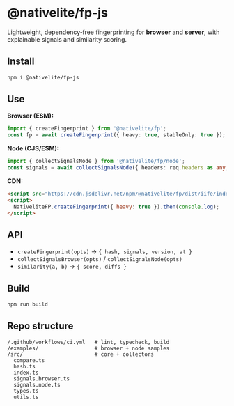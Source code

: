 # @nativelite/fp-js

Lightweight, dependency‑free fingerprinting for **browser** and **server**, with explainable signals and similarity scoring.

## Install
```bash
npm i @nativelite/fp-js
```

## Use
**Browser (ESM):**
```ts
import { createFingerprint } from '@nativelite/fp';
const fp = await createFingerprint({ heavy: true, stableOnly: true });
```
**Node (CJS/ESM):**
```ts
import { collectSignalsNode } from '@nativelite/fp/node';
const signals = await collectSignalsNode({ headers: req.headers as any, ip: req.ip });
```
**CDN:**
```html
<script src="https://cdn.jsdelivr.net/npm/@nativelite/fp/dist/iife/index.js"></script>
<script>
  NativeliteFP.createFingerprint({ heavy: true }).then(console.log);
</script>
```

## API
- `createFingerprint(opts)` → `{ hash, signals, version, at }`
- `collectSignalsBrowser(opts)` / `collectSignalsNode(opts)`
- `similarity(a, b)` → `{ score, diffs }`

## Build
```bash
npm run build
```

## Repo structure
```
/.github/workflows/ci.yml   # lint, typecheck, build
/examples/                  # browser + node samples
/src/                       # core + collectors
  compare.ts
  hash.ts
  index.ts
  signals.browser.ts
  signals.node.ts
  types.ts
  utils.ts
```
